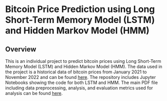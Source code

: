 # Bitcoin Price Prediction using Long Short-Term Memory Model (LSTM) and Hidden Markov Model (HMM)

## Overview
This is an individual project to predict bitcoin prices using Long Short-Term Memory Model (LSTM) and Hidden Markov Model (HMM). The data used in the project is a historical data of bitcoin prices from January 2021 to November 2022 and can be found [here](./BTC.csv). The repository includes Jupyter Notebooks showing the code for both LSTM and HMM. The main PDF file including data preprocessing, analysis, and evaluation metrics used for analysis can be found [here](./BTC_Prediction.pdf).

